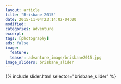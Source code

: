 ```yaml
---
layout: article
title: "Brisbane 2015"
date: 2015-11-04T23:14:02-04:00
modified:
categories: adventure
excerpt:
tags: [photography]
ads: false
image:
  feature:
  teaser: advanture_image/brisbane2015.jpg
image_sliders: brisbane_slider
---
```


{% include slider.html selector="brisbane_slider" %}
